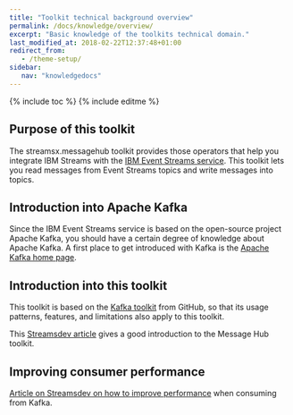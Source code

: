 ```yaml
---
title: "Toolkit technical background overview"
permalink: /docs/knowledge/overview/
excerpt: "Basic knowledge of the toolkits technical domain."
last_modified_at: 2018-02-22T12:37:48+01:00
redirect_from:
   - /theme-setup/
sidebar:
   nav: "knowledgedocs"
---
```

{% include toc %}
{% include editme %}

## Purpose of this toolkit

The streamsx.messagehub toolkit provides those operators that help you integrate IBM Streams with the 
[IBM Event Streams service](https://console.bluemix.net/docs/services/MessageHub/index.html#messagehub).
This toolkit lets you read messages from Event Streams topics and write messages into topics.

## Introduction into Apache Kafka

Since the IBM Event Streams service is based on the open-source project Apache Kafka, you should have a certain
degree of knowledge about Apache Kafka. A first place to get introduced with Kafka is the
[Apache Kafka home page](https://kafka.apache.org/intro).

## Introduction into this toolkit

This toolkit is based on the [Kafka toolkit](https://ibmstreams.github.io/streamsx.kafka/) from GitHub, so that its
usage patterns, features, and limitations also apply to this toolkit.

This [Streamsdev article](https://developer.ibm.com/streamsdev/2017/08/10/introducing-messagehub-toolkit/)
gives a good introduction to the Message Hub toolkit.

## Improving consumer performance
[Article on Streamsdev on how to improve performance](https://developer.ibm.com/streamsdev/docs/improving-application-throughput-consuming-kafka/)
when consuming from Kafka.
